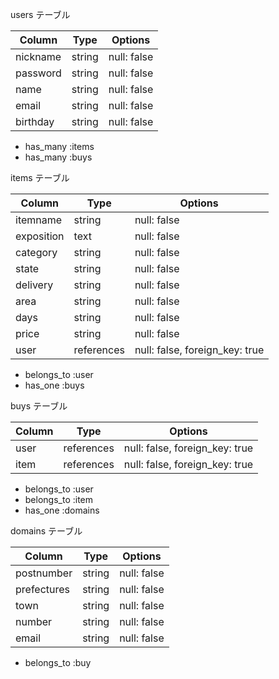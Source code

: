 users テーブル

| Column     | Type   | Options     |
| --------   | ------ | ----------- |
| nickname   | string | null: false |
| password   | string | null: false |
| name       | string | null: false |
| email      | string | null: false |
| birthday   | string | null: false |

- has_many :items
- has_many :buys

items テーブル

| Column     | Type       | Options     |
| --------   | ------     | ----------- |
| itemname   | string     | null: false |
| exposition | text       | null: false |
| category   | string     | null: false |
| state      | string     | null: false |
| delivery   | string     | null: false |
| area       | string     | null: false |
| days       | string     | null: false |
| price      | string     | null: false |
| user       | references | null: false, foreign_key: true |


- belongs_to :user
- has_one :buys

buys テーブル

| Column    | Type       | Options                        |
| --------  | ------     | ------------------------------ |
| user      | references | null: false, foreign_key: true |
| item      | references | null: false, foreign_key: true |

- belongs_to :user
- belongs_to :item
- has_one :domains

domains テーブル

| Column      | Type       | Options                        |
| --------    | ------     | ------------------------------ |
| postnumber  | string     | null: false                    |
| prefectures | string     | null: false                    |
| town        | string     | null: false                    |
| number      | string     | null: false                    |
| email       | string     | null: false                    |

- belongs_to :buy

